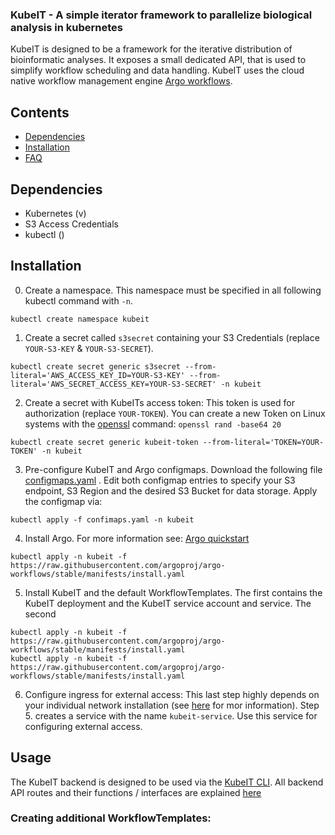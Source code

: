 ### KubeIT - A simple iterator framework to parallelize biological analysis in kubernetes

KubeIT is designed to be a framework for the iterative distribution of bioinformatic analyses. 
It exposes a small dedicated API, that is used to simplify workflow scheduling and data handling.
KubeIT uses the cloud native workflow management engine [Argo workflows](https://github.com/argoproj/argo-workflows).


## Contents
- [Dependencies](#dependencies)
- [Installation](#installation)
- [FAQ](#faq)


## Dependencies

- Kubernetes (v)
- S3 Access Credentials
- kubectl ()

## Installation

0. Create a namespace. This namespace must be specified in all following kubectl command with `-n`.
```
kubectl create namespace kubeit
```

1. Create a secret called `s3secret` containing your S3 Credentials (replace `YOUR-S3-KEY` & `YOUR-S3-SECRET`).

```
kubectl create secret generic s3secret --from-literal='AWS_ACCESS_KEY_ID=YOUR-S3-KEY' --from-literal='AWS_SECRET_ACCESS_KEY=YOUR-S3-SECRET' -n kubeit
```

2. Create a secret with KubeITs access token: This token is used for authorization (replace `YOUR-TOKEN`). You can create a new Token on Linux systems with the [openssl](https://www.openssl.org/) command: `openssl rand -base64 20`

```
kubectl create secret generic kubeit-token --from-literal='TOKEN=YOUR-TOKEN' -n kubeit
```

3. Pre-configure KubeIT and Argo configmaps. Download the following file [configmaps.yaml]() . Edit both configmap entries to specify your S3 endpoint, S3 Region and the desired S3 Bucket for data storage. Apply the configmap via:

```
kubectl apply -f confimaps.yaml -n kubeit
```

4. Install Argo. For more information see: [Argo quickstart](https://github.com/argoproj/argo-workflows/blob/master/docs/quick-start.md)

```
kubectl apply -n kubeit -f https://raw.githubusercontent.com/argoproj/argo-workflows/stable/manifests/install.yaml
```

5. Install KubeIT and the default WorkflowTemplates. The first contains the KubeIT deployment and the KubeIT service account and service. The second

```
kubectl apply -n kubeit -f https://raw.githubusercontent.com/argoproj/argo-workflows/stable/manifests/install.yaml
kubectl apply -n kubeit -f https://raw.githubusercontent.com/argoproj/argo-workflows/stable/manifests/install.yaml
```

6. Configure ingress for external access: This last step highly depends on your individual network installation (see [here](https://kubernetes.io/docs/concepts/services-networking/ingress/) for mor information). 
Step 5. creates a service with the name `kubeit-service`. Use this service for configuring external access.
   
## Usage

The KubeIT backend is designed to be used via the [KubeIT CLI](). All backend API routes and their functions / interfaces are explained [here](APIDocumentation.md)

### Creating additional WorkflowTemplates:




